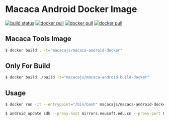 # Macaca Android Docker Image

[![build status][travis-image]][travis-url]
[![docker pull][docker-pull-image]][docker-url]
[![docker pull][docker-size-image]][docker-url]
[![docker pull][docker-layers-image]][docker-url]

[travis-image]: https://img.shields.io/travis/macacajs/macaca-android-docker.svg?style=flat-square
[travis-url]: https://travis-ci.org/macacajs/macaca-android-docker
[docker-pull-image]: https://img.shields.io/docker/pulls/macacajs/macaca-android-docker.svg?style=flat-square&logo=dockbit
[docker-size-image]: https://img.shields.io/microbadger/image-size/macacajs/macaca-android-docker.svg?style=flat-square&logo=dockbit
[docker-layers-image]: https://img.shields.io/microbadger/layers/macacajs/macaca-android-docker.svg?style=flat-square&logo=dockbit
[docker-url]: https://hub.docker.com/r/macacajs/macaca-android-docker/

## Macaca Tools Image

```bash
$ docker build . -t="macacajs/macaca-android-docker"
```

## Only For Build

```bash
$ docker build ./build -t="macacajs/macaca-android-build-docker"
```

## Usage

```bash
$ docker run -it --entrypoint="/bin/bash" macacajs/macaca-android-docker
```

```bash
$ android update sdk --proxy-host mirrors.neusoft.edu.cn --proxy-port 80 -s
```
